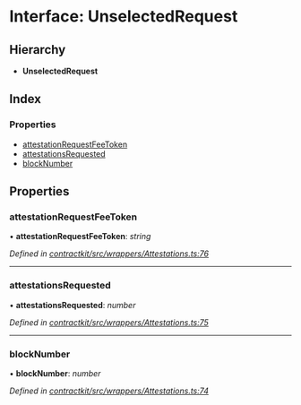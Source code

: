 # Interface: UnselectedRequest

## Hierarchy

* **UnselectedRequest**

## Index

### Properties

* [attestationRequestFeeToken](_wrappers_attestations_.unselectedrequest.md#attestationrequestfeetoken)
* [attestationsRequested](_wrappers_attestations_.unselectedrequest.md#attestationsrequested)
* [blockNumber](_wrappers_attestations_.unselectedrequest.md#blocknumber)

## Properties

###  attestationRequestFeeToken

• **attestationRequestFeeToken**: *string*

*Defined in [contractkit/src/wrappers/Attestations.ts:76](https://github.com/celo-org/celo-monorepo/blob/master/packages/sdk/contractkit/src/wrappers/Attestations.ts#L76)*

___

###  attestationsRequested

• **attestationsRequested**: *number*

*Defined in [contractkit/src/wrappers/Attestations.ts:75](https://github.com/celo-org/celo-monorepo/blob/master/packages/sdk/contractkit/src/wrappers/Attestations.ts#L75)*

___

###  blockNumber

• **blockNumber**: *number*

*Defined in [contractkit/src/wrappers/Attestations.ts:74](https://github.com/celo-org/celo-monorepo/blob/master/packages/sdk/contractkit/src/wrappers/Attestations.ts#L74)*
